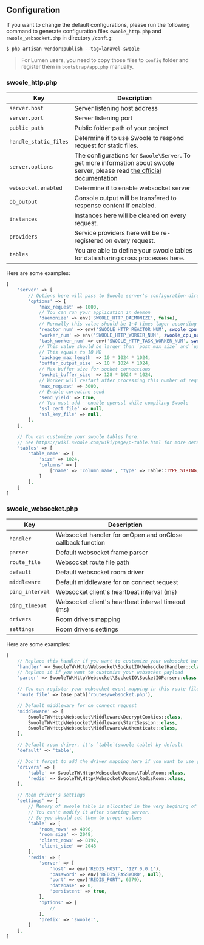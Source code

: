 ## Configuration

If you want to change the default configurations, please run the following command to generate configuration files `swoole_http.php` and `swoole_websocket.php` in directory `/config`:

```
$ php artisan vendor:publish --tag=laravel-swoole
```

> For Lumen users, you need to copy those files to `config` folder and register them in `bootstrap/app.php` manually.

### swoole_http.php

| Key | Description |
| --------- | --------- |
| `server.host` | Server listening host address |
| `server.port` | Server listening port |
| `public_path` | Public folder path of your project |
| `handle_static_files` | Determine if to use Swoole to respond request for static files. |
| `server.options` | The configurations for `Swoole\Server`. To get more information about swoole server, please read [the official documentation](https://www.swoole.co.uk/docs/modules/swoole-server/configuration) |
| `websocket.enabled` | Determine if to enable websocket server |
| `ob_output` | Console output will be transfered to response content if enabled. |
| `instances` | Instances here will be cleared on every request. |
| `providers` | Service providers here will be re-registered on every request. |
| `tables` | You are able to define your swoole tables for data sharing cross processes here. |


Here are some examples:

```php
[
    'server' => [
        // Options here will pass to Swoole server's configuration directly
        'options' => [
            'max_request' => 1000,
            // You can run your application in deamon
            'daemonize' => env('SWOOLE_HTTP_DAEMONIZE', false),
            // Normally this value should be 1~4 times lager according to your cpu cores 
            'reactor_num' => env('SWOOLE_HTTP_REACTOR_NUM', swoole_cpu_num() * 2),
            'worker_num' => env('SWOOLE_HTTP_WORKER_NUM', swoole_cpu_num() * 2),
            'task_worker_num' => env('SWOOLE_HTTP_TASK_WORKER_NUM', swoole_cpu_num() * 2),
            // This value should be larger than `post_max_size` and `upload_max_filesize` in `php.ini`.
            // This equals to 10 MB
            'package_max_length' => 10 * 1024 * 1024,
            'buffer_output_size' => 10 * 1024 * 1024,
            // Max buffer size for socket connections
            'socket_buffer_size' => 128 * 1024 * 1024,
            // Worker will restart after processing this number of request
            'max_request' => 3000,
            // Enable coroutine send
            'send_yield' => true,
            // You must add --enable-openssl while compiling Swoole
            'ssl_cert_file' => null,
            'ssl_key_file' => null,
        ],
    ],

    // You can customize your swoole tables here. 
    // See https://wiki.swoole.com/wiki/page/p-table.html for more detailed information.
    'tables' => [
        'table_name' => [
            'size' => 1024,
            'columns' => [
                ['name' => 'column_name', 'type' => Table::TYPE_STRING, 'size' => 1024],
            ]
        ],
    ]
]
```

### swoole_websocket.php

| Key | Description |
| --------- | --------- |
| `handler` | Websocket handler for onOpen and onClose callback function |
| `parser` | Default websocket frame parser |
| `route_file` | Websocket route file path |
| `default` | Default websocket room driver |
| `middleware` | Default middleware for on connect request |
| `ping_interval` | Websocket client's heartbeat interval (ms) |
| `ping_timeout` | Websocket client's heartbeat interval timeout (ms) |
| `drivers` | Room drivers mapping |
| `settings` | Room drivers settings |

Here are some examples:

```php
[
    // Replace this handler if you want to customize your websocket handler
    'handler' => SwooleTW\Http\Websocket\SocketIO\WebsocketHandler::class,
    // Replace it if you want to customize your websocket payload
    'parser' => SwooleTW\Http\Websocket\SocketIO\SocketIOParser::class,

    // You can register your websocket event mapping in this route file 
    'route_file' => base_path('routes/websocket.php'),

    // Default middleware for on connect request
    'middleware' => [
        SwooleTW\Http\Websocket\Middleware\DecryptCookies::class,
        SwooleTW\Http\Websocket\Middleware\StartSession::class,
        SwooleTW\Http\Websocket\Middleware\Authenticate::class,
    ],

    // Default room driver, it's `table`(swoole table) by default
    'default' => 'table',

    // Don't forget to add the driver mapping here if you want to use your own driver
    'drivers' => [
        'table' => SwooleTW\Http\Websocket\Rooms\TableRoom::class,
        'redis' => SwooleTW\Http\Websocket\Rooms\RedisRoom::class,
    ],

    // Room driver's settings
    'settings' => [
        // Memory of swoole table is allocated in the very begining of the process.
        // You can't modify it after starting server.
        // So you should set them to proper values
        'table' => [
            'room_rows' => 4096,
            'room_size' => 2048,
            'client_rows' => 8192,
            'client_size' => 2048
        ],
        'redis' => [
            'server' => [
                'host' => env('REDIS_HOST', '127.0.0.1'),
                'password' => env('REDIS_PASSWORD', null),
                'port' => env('REDIS_PORT', 6379),
                'database' => 0,
                'persistent' => true,
            ],
            'options' => [
                //
            ],
            'prefix' => 'swoole:',
        ]
    ],
]
```